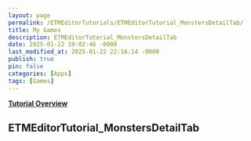```yaml
---
layout: page
permalink: /ETMEditorTutorials/ETMEditorTutorial_MonstersDetailTab/
title: My Games
description: ETMEditorTutorial_MonstersDetailTab
date: 2025-01-22 19:02:46 -0000
last_modified_at: 2025-01-22 22:16:14 -0000
publish: true
pin: false
categories: [Apps]
tags: [Games]
---
```


**[Tutorial Overview](/ETMEditorTutorials/ETMEditorTutorial)**

## ETMEditorTutorial_MonstersDetailTab